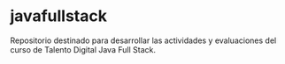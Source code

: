 # javafullstack

Repositorio destinado para desarrollar las actividades y evaluaciones del curso de Talento Digital Java Full Stack.
